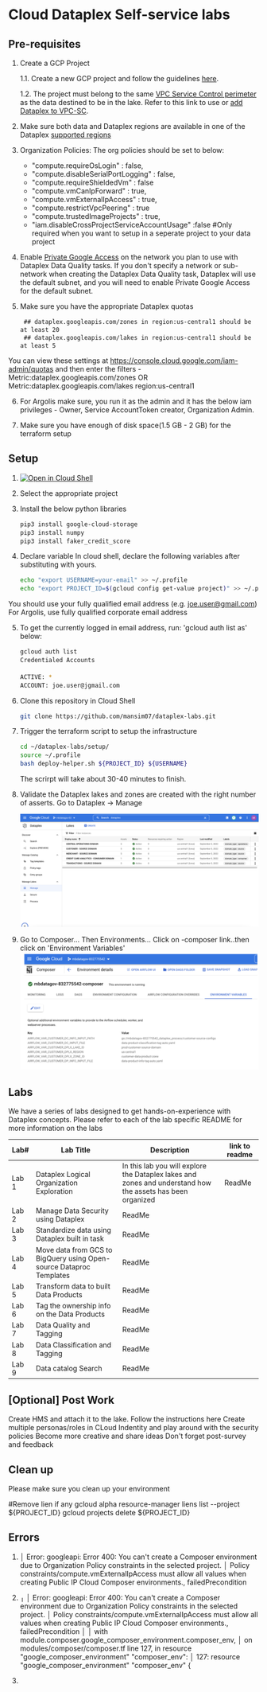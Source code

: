 # Cloud Dataplex Self-service labs

## Pre-requisites

1.  Create a GCP Project 
    
    1.1. Create a new GCP project and follow the guidelines [here](https://cloud.google.com/dataplex/docs/best-practices#choose_project). 
    
    1.2. The project must belong to the same [VPC Service Control perimeter](https://cloud.google.com/vpc-service-controls/docs/service-perimeters) as the data destined to be in the lake. Refer to this link to use or [add Dataplex to VPC-SC](https://cloud.google.com/dataplex/docs/vpc-sc). 
    
     
2. Make sure both data and Dataplex regions are available in one of the Dataplex [supported regions](https://cloud.google.com/dataplex/docs/locations?hl=en_US)
3. Organization Policies: 
The org policies should be set to below:

    - "compute.requireOsLogin" : false,
    - "compute.disableSerialPortLogging" : false,
    - "compute.requireShieldedVm" : false
    - "compute.vmCanIpForward" : true,
    - "compute.vmExternalIpAccess" : true,
    - "compute.restrictVpcPeering" : true
    - "compute.trustedImageProjects" : true,
    - "iam.disableCrossProjectServiceAccountUsage" :false #Only required when you want to setup in a seperate project to your data project 


4. Enable [Private Google Access](https://cloud.google.com/vpc/docs/configure-private-google-access#config-pga) on the network you plan to use with Dataplex Data Quality tasks. If you don't specify a network or sub-network when creating the Dataplex Data Quality task, Dataplex will use the default subnet, and you will need to enable Private Google Access for the default subnet.

5. Make sure you have the appropriate Dataplex quotas 
    ```
     ## dataplex.googleapis.com/zones in region:us-central1 should be at least 20
     ## dataplex.googleapis.com/lakes in region:us-central1 should be at least 5

    ```
 You can view these settings at https://console.cloud.google.com/iam-admin/quotas and then enter the filters - Metric:dataplex.googleapis.com/zones OR Metric:dataplex.googleapis.com/lakes region:us-central1 

 6. For Argolis make sure, you run it as the admin and it has the below iam privileges - 
 Owner, Service AccountToken creator, Organization Admin.

7. Make sure you have enough of disk space(1.5 GB - 2 GB)  for the terraform setup 

## Setup

1. [![Open in Cloud Shell](http://gstatic.com/cloudssh/images/open-btn.svg)](https://console.cloud.google.com/cloudshell/editor)
2. Select the appropriate project 

3. Install the below python libraries 

    ```bash
    pip3 install google-cloud-storage
    pip3 install numpy 
    pip3 install faker_credit_score
    ```

4. Declare variable 
In cloud shell, declare the following variables after substituting with yours.

    ```bash
    echo "export USERNAME=your-email" >> ~/.profile
    echo "export PROJECT_ID=$(gcloud config get-value project)" >> ~/.profile
    ```

You should use your fully qualified email address (e.g. joe.user@gmail.com)
For Argolis, use fully qualified corporate email address

5. To get the currently logged in email address, run: 'gcloud auth list as' below:

    ```bash 
    gcloud auth list
    Credentialed Accounts

    ACTIVE: *
    ACCOUNT: joe.user@jgmail.com
    ```

6. Clone this repository in Cloud Shell
   ```bash 
   git clone https://github.com/mansim07/dataplex-labs.git
   ```

7. Trigger the terraform script to setup the infrastructure 

    ```bash 
    cd ~/dataplex-labs/setup/
    source ~/.profile
    bash deploy-helper.sh ${PROJECT_ID} ${USERNAME}
    ```
    The scrirpt will take about 30-40  minutes to finish.

8. Validate the Dataplex lakes and zones are created with the right number of asserts. Go to Dataplex -> Manage
 
    ![Dataplex Image](setup/resources/code_artifacts/imgs/Dataplex-ui.png)

9. Go to Composer… Then Environments…  Click on <your-project-id>-composer link..then click on 'Environment Variables'
    ![Composer Env](setup/resources/code_artifacts/imgs/Composer-env.png)


## Labs 

We have a series of labs designed to get hands-on-experience with Dataplex concepts. Please refer to each of the lab specific README for more information on the labs

| Lab# | Lab Title | Description | link to readme |
| ------------- | ------------- | ------------- | ------------- |
| Lab 1  | Dataplex Logical Organization Exploration | In this lab you will explore the Dataplex lakes and zones and understand how the assets has been organized | ReadMe  |
| Lab 2  | Manage Data Security using Dataplex  | ReadMe  |
| Lab 3  | Standardize data using Dataplex built in task | ReadMe  |
| Lab 4  | Move data from GCS to BigQuery using Open-source Dataproc Templates   | ReadMe  |
| Lab 5  | Transform data to built Data Products  | ReadMe  |
| Lab 6 | Tag the ownership info on the Data Products | ReadMe |
| Lab 7 | Data Quality and Tagging| ReadMe |
| Lab 8 |  Data Classification and Tagging  | ReadMe | 
| Lab 9 | Data catalog Search | ReadMe | 


## [Optional] Post Work
Create HMS and attach it to the lake. Follow the instructions here
Create multiple personas/roles in CLoud Indentity and play around with the security policies
Become more creative and share ideas
Don't forget post-survey and feedback

## Clean up
Please make sure you clean up your environment

#Remove lien if any
gcloud alpha resource-manager liens list --project ${PROJECT_ID}
gcloud projects delete ${PROJECT_ID}


## Errors 

1. │ Error: googleapi: Error 400: You can't create a Composer environment due to Organization Policy constraints in the selected project.
│ Policy constraints/compute.vmExternalIpAccess must allow all values when creating Public IP Cloud Composer environments., failedPrecondition

2. ╷
│ Error: googleapi: Error 400: You can't create a Composer environment due to Organization Policy constraints in the selected project.
│ Policy constraints/compute.vmExternalIpAccess must allow all values when creating Public IP Cloud Composer environments., failedPrecondition
│
│   with module.composer.google_composer_environment.composer_env,
│   on modules/composer/composer.tf line 127, in resource "google_composer_environment" "composer_env":
│  127: resource "google_composer_environment" "composer_env" {

3. 